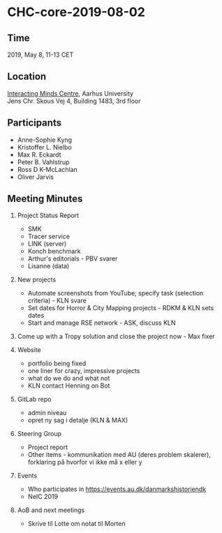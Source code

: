# CHC-core-2019-08-02 #

## Time ##
2019, May 8, 11-13 CET

## Location ##
[Interacting Minds Centre](http://www.au.dk/om/organisation/find-au/bygningskort/?b=1483), Aarhus University  
Jens Chr. Skous Vej 4, Building 1483, 3rd floor

## Participants ##
- Anne-Sophie Kyng
- Kristoffer L. Nielbo
- Max R. Eckardt
- Peter B. Vahlstrup
- Ross D K-McLachlan
- Oliver Jarvis

## Meeting Minutes ##

1. Project Status Report
	- SMK
	- Tracer service
	- LINK (server)
	- Konch benchmark
	- Arthur's editorials - PBV svarer
	- Lisanne (data)


2. New projects
	- Automate screenshots from YouTube; specify task (selection criteria) - KLN svare
	- Set dates for Horror & City Mapping projects - RDKM & KLN sets dates  
	- Start and manage RSE network - ASK, discuss KLN

3. Come up with a Tropy solution and close the project now - Max fixer

4. Website
	- portfolio being fixed
	- one liner for crazy, impressive projects
	- what do we do and what not
	- KLN contact Henning on Bot

5. GitLab repo
	- admin niveau
	- opret ny sag i detalje (KLN & MAX)

6. Steering Group
	- Project report
	- Other items - kommunikation med AU (deres problem skalerer), forklaring på hvorfor vi ikke må x eller y

7. Events
	- Who participates in https://events.au.dk/danmarkshistoriendk
	- NeIC 2019

8. AoB and next meetings
	- Skrive til Lotte om notat til Morten
